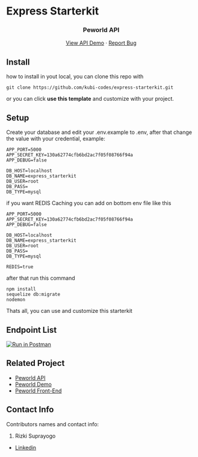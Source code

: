 # Express Starterkit 



<h3 align="center">Peworld API</h3>
<p align="center">
  <a href="https://hire-job.onrender.com/v1">View API Demo</a>
  ·
  <a href="https://github.com/suprayogo/hire_job_be/issues">Report Bug</a>
</p>




## Install

how to install in yout local, you can clone this repo with

``` git clone https://github.com/kubi-codes/express-starterkit.git ```

or you can click <b>use this template</b> and customize with your project.

## Setup

Create your database and edit your .env.example to .env, after that change the value with your credential, example:
```
APP_PORT=5000
APP_SECRET_KEY=130a62774cfb6bd2ac7f05f08766f94a
APP_DEBUG=false

DB_HOST=localhost
DB_NAME=express_starterkit
DB_USER=root
DB_PASS=
DB_TYPE=mysql
```

if you want REDIS Caching you can add on bottom env file like this
```
APP_PORT=5000
APP_SECRET_KEY=130a62774cfb6bd2ac7f05f08766f94a
APP_DEBUG=false

DB_HOST=localhost
DB_NAME=express_starterkit
DB_USER=root
DB_PASS=
DB_TYPE=mysql

REDIS=true
```

after that run this command

```
npm install
sequelize db:migrate
nodemon
```
Thats all, you can use and customize this starterkit

## Endpoint List

[![Run in Postman](https://run.pstmn.io/button.svg)](https://elements.getpostman.com/redirect?entityId=26602283-94d4c1e1-835b-46b7-9c47-64d7d2cd4eae&entityType=collection)


<!-- RELATED PROJECT -->
## Related Project

- [Peworld API](https://github.com/suprayogo/hire_job_be)
- [Peworld Demo](https://hire-job-v1-rizki-suprayogo.vercel.app/)
- [Peworld Front-End](https://github.com/suprayogo/hire-job-v1/)
<!-- CONTACT INFO -->
## Contact Info

Contributors names and contact info:

1. Rizki Suprayogo

- [Linkedin](https://www.linkedin.com/in/rizki-suprayogo/)

